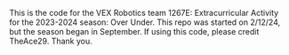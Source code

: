 This is the code for the VEX Robotics team 1267E: Extracurricular Activity for the 2023-2024 season: Over Under. This repo was started on 2/12/24, but the season began in September. If using this code, please credit TheAce29. Thank you.
